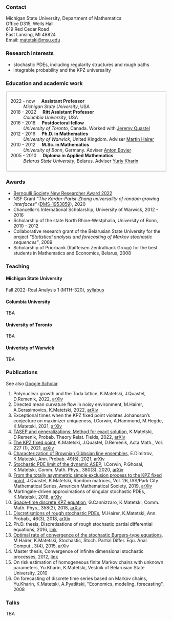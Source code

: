 ### Contact

Michigan State University, Department of Mathematics <br/>
Office D315, Wells Hall <br/>
619 Red Cedar Road <br/>
East Lansing, MI 48824 <br/>
Email: <matetski@msu.edu>

### Research interests

- stochastic PDEs, including regularity structures and rough paths
- integrable probability and the KPZ universality

### Education and academic work

<!-- (download full <a href="/Matetski_CV.pdf">CV</a>) -->
<fieldset>
	<dl>
		<dt>2022 - now &nbsp;&nbsp;&nbsp; <strong>Assistant Professor</strong></dt>
			<dd> <em>Michigan State University</em>, USA </dd>
		<dt>2018 - 2022 &nbsp;&nbsp;&nbsp; <strong>Ritt Assistant Professor</strong></dt>
			<dd> <em>Columbia University</em>, USA </dd>
		<dt>2016 - 2018 &nbsp;&nbsp;&nbsp; <strong>Postdoctoral fellow</strong></dt>
			<dd><em>University of Toronto</em>, Canada. Worked with <a href="http://www.math.toronto.edu/quastel/">Jeremy Quastel</a></dd>
		<dt>2012 - 2016 &nbsp;&nbsp;&nbsp; <strong>Ph.D. in Mathematics</strong></dt>
			<dd><em>University of Warwick</em>, United Kingdom. Adviser <a href="http://www.hairer.org">Martin Hairer</a></dd>
		<dt>2010 - 2012 &nbsp;&nbsp;&nbsp; <strong>M.Sc. in Mathematics</strong></dt>
			<dd><em>University of Bonn</em>, Germany. Adviser <a href="https://wt.iam.uni-bonn.de/bovier/home/">Anton Bovier</a></dd>
		<dt>2005 - 2010 &nbsp;&nbsp;&nbsp; <strong>Diploma in Applied Mathematics</strong></dt>
			<dd><em>Belarus State University</em>, Belarus. Adviser <a href="http://apmi.bsu.by/en/staff/yuriy-kharin.html">Yuriy Kharin</a></dd>
	</dl>
</fieldset>

### Awards
- [Bernoulli Society New Researcher Award 2022](http://www.bernoulli-society.org/news/37-general-announcement/324-bernoulli-society-new-researcher-award-2023)
- NSF Grant _"The Kardar-Parisi-Zhang universality of random growing interfaces"_ ([DMS-1953859](https://www.nsf.gov/awardsearch/showAward?AWD_ID=1953859&HistoricalAwards=false)), 2020
- Chancellor’s International Scholarship, University of Warwick, 2012 - 2016
- Scholarship of the state North Rhine-Westphalia, University of Bonn, 2010 - 2012
- Collaborative research grant of the Belarusian State University for the project _"Statistical analysis and forecasting
of Markov stochastic sequences"_, 2009
- Scholarship of Priorbank (Raiffeisen Zentralbank Group) for the best students in Mathematics and Economics, Belarus, 2008

### Teaching

#### Michigan State University

Fall 2022: Real Analysis 1 (MTH-320), [syllabus](./files/mth320_syllabus_fs22.pdf)

#### Columbia University

TBA

#### University of Toronto

TBA

#### Univeristy of Warwick

TBA

### Publications

See also [Google Scholar](https://scholar.google.com/citations?user=P5-kSI4AAAAJ&hl=en)

1. Polynuclear growth and the Toda lattice, K.Matetski, J.Quastel, D.Remenik, 2022, [arXiv](https://arxiv.org/abs/2209.02643)
1. Directed mean curvature flow in noisy environment, M.Hairer, A.Gerasimovics, K.Matetski, 2022, [arXiv](https://arxiv.org/abs/2201.08807)
1. Exceptional times when the KPZ fixed point violates Johansson’s conjecture on maximizer uniqueness, I.Corwin, A.Hammond, M.Hegde, K.Matetski, 2021, [arXiv](https://arxiv.org/abs/2101.04205)
1. [TASEP and generalizations: Method for exact solution](https://link.springer.com/article/10.1007/s00440-022-01129-w), K.Matetski, D.Remenik, Probab. Theory Relat. Fields, 2022, [arXiv](https://arxiv.org/abs/2107.07984)
1. [The KPZ fixed point](https://www.intlpress.com/site/pub/pages/journals/items/acta/content/vols/0227/0001/a003/index.php), K.Matetski, J.Quastel, D.Remenik, Acta Math., Vol. 227 (1), 2021, [arXiv](https://arxiv.org/abs/1701.00018)
1. [Characterization of Brownian Gibbsian line ensembles](https://projecteuclid.org/journals/annals-of-probability/volume-49/issue-5/Characterization-of-Brownian-Gibbsian-line-ensembles/10.1214/21-AOP1513.short), E.Dimitrov, K.Matetski, Ann. Probab. 49(5), 2021, [arXiv](https://arxiv.org/abs/2002.00684)
1. [Stochastic PDE limit of the dynamic ASEP](https://link.springer.com/article/10.1007%2Fs00220-020-03905-y), I.Corwin, P.Ghosal, K.Matetski, Comm. Math. Phys., 380(3), 2020, [arXiv](https://arxiv.org/abs/1906.04069)
1. [From the totally asymmetric simple exclusion process to the KPZ fixed point](https://bookstore-ams-org.ezproxy.cul.columbia.edu/pcms-26/), J.Quastel, K.Matetski, Random matrices, Vol. 26, IAS/Park City Mathematical Series, American Mathematical Society,
2019, [arXiv](https://arxiv.org/abs/1710.02635)
1. Martingale-driven approximations of singular stochastic PDEs, K.Matetski, 2018, [arXiv](arXiv:1808.09429)
1. [Space-time discrete KPZ equation](https://link.springer.com/article/10.1007/s00220-018-3089-9), G.Cannizzaro, K.Matetski, Comm. Math. Phys., 358(2), 2018, [arXiv](https://arxiv.org/abs/1611.09719)
1. [Discretisations of rough stochastic PDEs](https://projecteuclid.org/journals/annals-of-probability/volume-46/issue-3/Discretisations-of-rough-stochastic-PDEs/10.1214/17-AOP1212.full), M.Hairer, K.Matetski, Ann. Probab., 46(3), 2018, [arXiv](https://arxiv.org/abs/1511.06937)
1. Ph.D. thesis, Discretisations of rough stochastic partial differential equations, 2016, [link](http://wrap.warwick.ac.uk/81460/)
1. [Optimal rate of convergence of the stochastic Burgers-type equations](https://link.springer.com/article/10.1007%2Fs40072-015-0067-5), M.Hairer, K.Matetski, Stochastic, Stoch. Partial Differ. Equ. Anal. Comput., 3(4), 2015, [arXiv](https://arxiv.org/abs/1504.05134)
1. Master thesis, Convergence of infinite dimensional stochastic processes, 2012, [link](https://bonnus.ulb.uni-bonn.de/SummonRecord/FETCH-bonn_catalog_36708172)
1. On risk estimation of homogeneous finite Markov chains with unknown parameters, Yu.Kharin, K.Matetski, Vestnik of Belarusian State University, 2010
1. On forecasting of discrete time series based on Markov chains, Yu.Kharin, K.Matetski, A.Pyatlitski, "Economics, modeling, forecasting", 2008

### Talks

TBA
